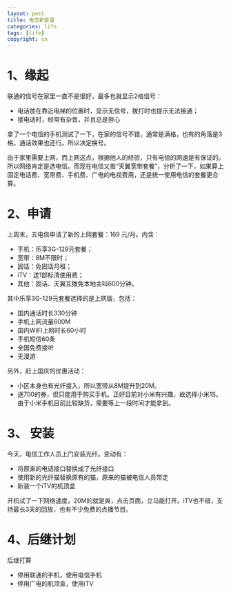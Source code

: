 ```yaml
---
layout: post
title: 电信新套餐
categories: life
tags: [life]
copyright: cn
---
```


# 1、缘起

联通的信号在家里一直不是很好，最多也就显示2格信号：

* 电话放在靠近电梯的位置时，显示无信号，拨打时也提示无法接通；
* 接电话时，经常有杂音，并且总是担心

拿了一个电信的手机测试了一下，在家的信号不错，通常是满格，也有的角落是3格。通话效果也还行。所以决定换号。

由于家里需要上网，而上网这点，根据他人的经验，只有电信的网速是有保证的。所以网络肯定是选电信。而现在电信又推“天翼宽带套餐”，分析了一下，如果算上固定电话费、宽带费、手机费、广电的电视费用，还是统一使用电信的套餐更合算。

# 2、申请

上周末，去电信申请了新的上网套餐：169 元/月。内含：

* 手机：乐享3G-129元套餐；
* 宽带：8M不限时；
* 固话：免固话月租；
* iTV：送1部标清使用费；
* 其他：固话、天翼互拨免本地主叫600分钟。

其中乐享3G-129元套餐选择的是上网版，包括：	

* 国内通话时长330分钟
* 手机上网流量600M
* 国内WIFI上网时长60小时
* 手机短信60条
* 全国免费接听
* 无漫游

另外，赶上国庆的优惠活动：

* 小区本身也有光纤接入，所以宽带从8M提升到20M。
* 送700的券，但只能用于购买手机。正好目前对小米有兴趣，故选择小米1S。由于小米手机目前比较缺货，需要等上一段时间才能拿到。

# 3、 安装

今天，电信工作人员上门安装光纤。变动有：

* 将原来的电话接口替换成了光纤接口
* 使用新的光纤猫替换原有的猫，原来的猫被电信人员带走
* 新装一个iTV的机顶盒

开机试了一下网络速度，20M的就是爽，点击页面，立马能打开。iTV也不错，支持最长3天的回放，也有不少免费的点播节目。

# 4、后继计划

后继打算

* 停用联通的手机，使用电信手机
* 停用广电的机顶盒，使用iTV
